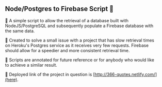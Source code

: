 ## Node/Postgres to Firebase Script 💾

🔹 A simple script to allow the retrieval of a database built with NodeJS/PostgreSQL and 
subsequently populate a Firebase database with the same data. 

🔹 Created to solve a small issue with a project that has slow retrieval times on Heroku's
Postgres service as it receives very few requests. Firebase should allow for a speedier
and more consistent retrieval time. 

🔹 Scripts are annotated for future reference or for anybody who would like to achieve a similar
result. 

🔹 Deployed link of the project in question is [http://366-quotes.netlify.com/](here).